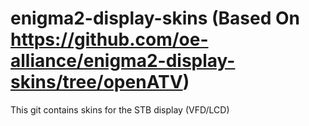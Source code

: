 enigma2-display-skins (Based On https://github.com/oe-alliance/enigma2-display-skins/tree/openATV)
=====================

This git contains skins for the STB display (VFD/LCD)
